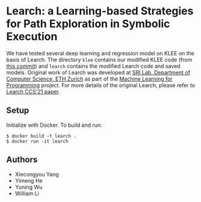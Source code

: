 Learch: a Learning-based Strategies for Path Exploration in Symbolic Execution
=============================================================================================================

We have tested several deep learning and regression model on KLEE on the basis of Learch. The directory `klee` contains our modified KLEE code (from [this commit](https://github.com/klee/klee/tree/95ce1601c380341ef3b1043644c66be754e345c0)) and `learch` contains the modified Learch code and saved models. Original work of Learch was developed at [SRI Lab, Department of Computer Science, ETH Zurich](https://www.sri.inf.ethz.ch/) as part of the [Machine Learning for Programming](https://www.sri.inf.ethz.ch/research/plml) project. For more details of the original Learch, please refer to [Learch CCS'21 paper](https://files.sri.inf.ethz.ch/website/papers/ccs21-learch.pdf).

## Setup
Initialize with Docker. To build and run:
```
$ docker build -t learch .
$ docker run -it learch
```

## Authors
* Xiecongyou Yang
* Yimeng He
* Yuning Wu
* William Li

